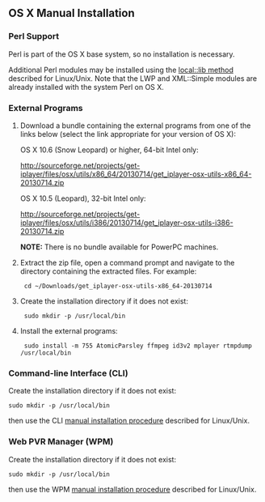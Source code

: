 
## OS X Manual Installation

### Perl Support
Perl is part of the OS X base system, so no installation is necessary.

Additional Perl modules may be installed using the [local::lib method](manual) described for Linux/Unix.  Note that the LWP and XML::Simple modules are already installed with the system Perl on OS X.

### External Programs

1. Download a bundle containing the external programs from one of the links below (select the link appropriate for your version of OS X):

    OS X 10.6 (Snow Leopard) or higher, 64-bit Intel only:

    <http://sourceforge.net/projects/get-iplayer/files/osx/utils/x86_64/20130714/get_iplayer-osx-utils-x86_64-20130714.zip>

    OS X 10.5 (Leopard), 32-bit Intel only:

    <http://sourceforge.net/projects/get-iplayer/files/osx/utils/i386/20130714/get_iplayer-osx-utils-i386-20130714.zip>

    **NOTE:** There is no bundle available for PowerPC machines.

2. Extract the zip file, open a command prompt and navigate to the directory containing the extracted files.  For example:

        cd ~/Downloads/get_iplayer-osx-utils-x86_64-20130714

3. Create the installation directory if it does not exist:

        sudo mkdir -p /usr/local/bin

4. Install the external programs:

        sudo install -m 755 AtomicParsley ffmpeg id3v2 mplayer rtmpdump /usr/local/bin

### Command-line Interface (CLI)

Create the installation directory if it does not exist:

    sudo mkdir -p /usr/local/bin

then use the CLI [manual installation procedure](manual) described for Linux/Unix.

### Web PVR Manager (WPM)

Create the installation directory if it does not exist:

    sudo mkdir -p /usr/local/bin

then use the WPM [manual installation procedure](manual) described for Linux/Unix.
